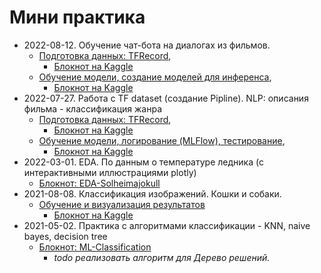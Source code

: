 # Мини практика
* 2022-08-12. Обучение чат-бота на диалогах из фильмов.
  * [Подготовка данных: TFRecord](./NLP-MovieDialog-ChatBot-DataPipline-seq2seq.ipynb),
    * [Блокнот на Kaggle](https://www.kaggle.com/code/koslayn/nlp-moviedialog-chatbot-train-inf-seq2seq)
  * [Обучение модели, создание моделей для инференса](./NLP-MovieDialog-ChatBot-TrainInf-seq2seq.ipynb),
    * [Блокнот на Kaggle](https://www.kaggle.com/code/koslayn/nlp-moviedialog-chatbot-train-inf-seq2seq?scriptVersionId=103147724)
* 2022-07-27. Работа с TF dataset (создание Pipline). NLP: описания фильма - классификация жанра
  * [Подготовка данных: TFRecord](./NLP-Imdb-Genres-DataPipline.ipynb),
    * [Блокнот на Kaggle](https://www.kaggle.com/code/koslayn/nlp-data-pipline-imdb)
  * [Обучение модели, логирование (MLFlow), тестирование](./NLP-Imdb-Genres-Train-Test.ipynb),
    * [Блокнот на Kaggle](https://www.kaggle.com/code/koslayn/nlp-train-test-imdb)
* 2022-03-01. EDA. По данным о температуре ледника (с интерактивными иллюстрациями plotly)
  * [Блокнот: EDA-Solheimajokull](./EDA-Solheimajokull.ipynb)
* 2021-08-08. Классификация изображений. Кошки и собаки.
  * [Обучение и визуализация результатов](./Classification-img-cats-dogs.ipynb)
    * [Блокнот на Kaggle](https://www.kaggle.com/code/koslayn/classification-img-cats-dogs)
* 2021-05-02. Практика с алгоритмами классификации - KNN, naive bayes, decision tree
  * [Блокнот: ML-Classification](./ML-Classification.ipynb)
    * *todo реализовать алгоритм для Дерево решений.*

